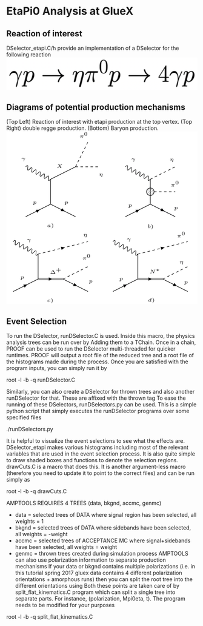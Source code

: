 # EtaPi0 Analysis at GlueX

## Reaction of interest
DSelector_etapi.C/h provide an implementation of a DSelector for the following reaction 
![Alt text](images/reaction.png?raw=true)

## Diagrams of potential production mechanisms
(Top Left) Reaction of interest with etapi production at the top vertex. (Top Right) double regge production. (Bottom) Baryon production.
![Alt text](images/bkgReaction.png?raw=true)

## Event Selection 
To run the DSelector, runDSelector.C is used. Inside this macro, the physics analysis trees can be run over by Adding
them to a TChain. Once in a chain, PROOF can be used to run the DSelector multi-threaded for quicker runtimes. PROOF 
will output a root file of the reduced tree and a root file of the histograms made during the process. Once you are satisfied
with the program inputs, you can simply run it by

root -l -b -q runDSelector.C

Similarly, you can also create a DSelector for thrown trees and also another runDSelector for that. These are affixed with the thrown tag
To ease the running of these DSelectors, runDSelectors.py can be used. This is a simple python script that simply executes 
the runDSelector programs over some specified files

./runDSelectors.py

It is helpful to visualize the event selections to see what the effects are. DSelector_etapi makes various histograms
including most of the relevant variables that are used in the event selection process. It is also quite simple to draw
shaded boxes and functions to denote the selection regions. drawCuts.C is a macro that does this. It is another 
argument-less macro (therefore you need to update it to point to the correct files) and can be run simply as

root -l -b -q drawCuts.C

AMPTOOLS REQUIRES 4 TREES (data, bkgnd, accmc, genmc)
- data = selected trees of DATA where signal region has been selected, all weights = 1
- bkgnd = selected trees of DATA where sidebands have been selected, all weights = -weight
- accmc = selected trees of ACCEPTANCE MC where signal+sidebands have been selected, all weights = weight
- genmc = thrown trees created during simulation process
AMPTOOLS can also use polarization information to separate production mechanisms
If your data or bkgnd contains multiple polarizations (i.e. in this tutorial spring 2017 gluex data contains 4 different polarization orientations + amorphous runs)
then you can split the root tree into the different orientations using
Both these points are taken care of by split_flat_kinematics.C program which can split a single tree into separate parts.
For instance, (polarization, Mpi0eta, t). The program needs to be modified for your purposes 

root -l -b -q split_flat_kinematics.C
